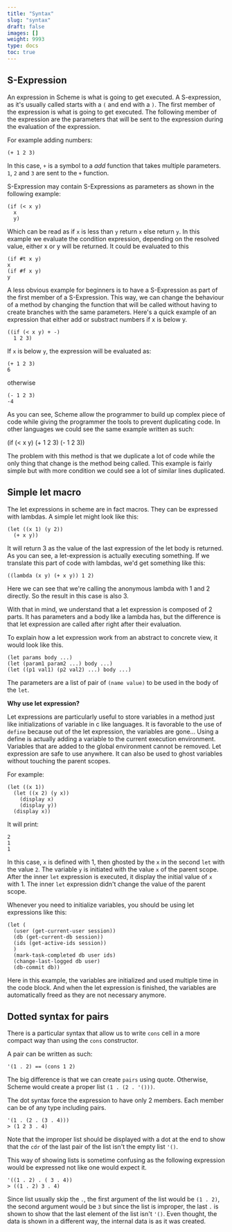 ```yaml
---
title: "Syntax"
slug: "syntax"
draft: false
images: []
weight: 9993
type: docs
toc: true
---
```


## S-Expression
An expression in Scheme is what is going to get executed. A S-expression, as it's usually called starts with a `(` and end with a `)`. The first member of the expression is what is going to get executed. The following member of the expression are the parameters that will be sent to the expression during the evaluation of the expression.

For example adding numbers:

    (+ 1 2 3)

In this case, `+` is a symbol to a *add* function that takes multiple parameters. `1`, `2` and `3` are sent to the `+` function.

S-Expression may contain S-Expressions as parameters as shown in the following example:

    (if (< x y)
      x
      y)
    
Which can be read as if `x` is less than `y` return `x` else return `y`. In this example we evaluate the condition expression, depending on the resolved value, either x or y will be returned. It could be evaluated to this

    (if #t x y)
    x
    (if #f x y)
    y

A less obvious example for beginners is to have a S-Expression as part of the first member of a S-Expression. This way, we can change the behaviour of a method by changing the function that will be called without having to create branches with the same parameters. Here's a quick example of an expression that either add or substract numbers if x is below y.

    ((if (< x y) + -) 
      1 2 3)

If `x` is below `y`, the expression will be evaluated as:

    (+ 1 2 3)
    6

otherwise

    (- 1 2 3)
    -4

As you can see, Scheme allow the programmer to build up complex piece of code while giving the programmer the tools to prevent duplicating code. In other languages we could see the same example written as such:

   (if (< x y)
     (+ 1 2 3)
     (- 1 2 3))

The problem with this method is that we duplicate a lot of code while the only thing that change is the method being called. This example is fairly simple but with more condition we could see a lot of similar lines duplicated.

## Simple let macro
The let expressions in scheme are in fact macros. They can be expressed with lambdas. A simple let might look like this:

    (let ((x 1) (y 2))
      (+ x y))

It will return 3 as the value of the last expression of the let body is returned. As you can see, a let-expression is actually executing something. If we translate this part of code with lambdas, we'd get something like this:

    ((lambda (x y) (+ x y)) 1 2)

Here we can see that we're calling the anonymous lambda with 1 and 2 directly. So the result in this case is also 3.

With that in mind, we understand that a let expression is composed of 2 parts. It has parameters and a body like a lambda has, but the difference is that let expression are called after right after their evaluation.

To explain how a let expression work from an abstract to concrete view, it would look like this.

    (let params body ...)
    (let (param1 param2 ...) body ...)
    (let ((p1 val1) (p2 val2) ...) body ...)

The parameters are a list of pair of `(name value)` to be used in the body of the `let`.

**Why use let expression?**

Let expressions are particularly useful to store variables in a method just like initializations of variable in c like languages. It is favorable to the use of `define` because out of the let expression, the variables are gone... Using a define is actually adding a variable to the current execution environment. Variables that are added to the global environment cannot be removed. Let expression are safe to use anywhere. It can also be used to ghost variables without touching the parent scopes.

For example:

    (let ((x 1))
      (let ((x 2) (y x))
        (display x)
        (display y))
      (display x))

It will print:

    2
    1
    1

In this case, `x` is defined with 1, then ghosted by the `x` in the second `let` with the value `2`. The variable `y` is initiated with the value `x` of the parent scope. After the inner `let` expression is executed, it display the initial value of `x` with 1. The inner `let` expression didn't change the value of the parent scope.

Whenever you need to initialize variables, you should be using let expressions like this:

    (let (
      (user (get-current-user session))
      (db (get-current-db session))
      (ids (get-active-ids session))
      )
      (mark-task-completed db user ids)
      (change-last-logged db user)
      (db-commit db))

Here in this example, the variables are initialized and used multiple time in the code block. And when the let expression is finished, the variables are automatically freed as they are not necessary anymore.



## Dotted syntax for pairs
There is a particular syntax that allow us to write `cons` cell in a more compact way than using the `cons` constructor.

A pair can be written as such:

    '(1 . 2) == (cons 1 2)

The big difference is that we can create `pairs` using quote. Otherwise, Scheme would create a proper list `(1 . (2 . '()))`. 

The dot syntax force the expression to have only 2 members. Each member can be of any type including pairs.

    '(1 . (2 . (3 . 4)))
    > (1 2 3 . 4)

Note that the improper list should be displayed with a dot at the end to show that the `cdr` of the last pair of the list isn't the empty list `'()`.

This way of showing lists is sometime confusing as the following expression would be expressed not like one would expect it.

    '((1 . 2) . ( 3 . 4))
    > ((1 . 2) 3 . 4)

Since list usually skip the `.`, the first argument of the list would be `(1 . 2)`, the second argument would be `3` but since the list is improper, the last `.` is shown to show that the last element of the list isn't `'()`.
Even thought, the data is shown in a different way, the internal data is as it was created.

